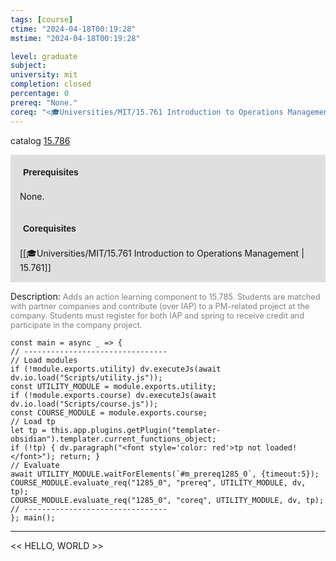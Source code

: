```yaml
---
tags: [course]
ctime: "2024-04-18T00:19:28"
mstime: "2024-04-18T00:19:28"

level: graduate
subject: 
university: mit
completion: closed
percentage: 0
prereq: "None."
coreq: "<🎓Universities/MIT/15.761 Introduction to Operations Management>"
---
```


catalog [15.786](http://student.mit.edu/catalog/m15c.html#15.786)

<span style="display: block; padding: 15px; background-color: rgb(100, 100, 100, 0.2);"><font id="m_prereq1285_0" style="display: block; font-family: Arial, sans-serif; font-weight: bold; padding: 5px">Prerequisites</font><br><span id="prereq1285_0">None.</span></span>
<span style="display: block; padding: 15px; background-color: rgb(100, 100, 100, 0.2);"><font id="m_coreq1285_0" style="display: block; font-family: Arial, sans-serif; font-weight: bold; padding: 5px">Corequisites</font><br><span id="coreq1285_0">[[🎓Universities/MIT/15.761 Introduction to Operations Management | 15.761]]</span></span>

<font style="">Description:</font>
<font style="color: grey; font-size: 0.8rem;">Adds an action learning component to 15.785. Students are matched with partner companies and contribute (over IAP) to a PM-related project at the company. Students must register for both IAP and spring to receive credit and participate in the company project.</font>

```dataviewjs
const main = async _ => {
// --------------------------------
// Load modules
if (!module.exports.utility) dv.executeJs(await dv.io.load("Scripts/utility.js"));
const UTILITY_MODULE = module.exports.utility;
if (!module.exports.course) dv.executeJs(await dv.io.load("Scripts/course.js"));
const COURSE_MODULE = module.exports.course;
// Load tp
let tp = this.app.plugins.getPlugin("templater-obsidian").templater.current_functions_object;
if (!tp) { dv.paragraph("<font style='color: red'>tp not loaded!</font>"); return; }
// Evaluate
await UTILITY_MODULE.waitForElements(`#m_prereq1285_0`, {timeout:5});
COURSE_MODULE.evaluate_req("1285_0", "prereq", UTILITY_MODULE, dv, tp);
COURSE_MODULE.evaluate_req("1285_0", "coreq", UTILITY_MODULE, dv, tp);
// --------------------------------
}; main();
```

---

<< HELLO, WORLD >>

